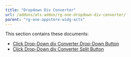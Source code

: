 ```yaml
---
title: "Dropdown Div Converter"
url: /addons/ats-addon/rg-one-dropdown-div-converter/
parent: "rg-one-appstore-widg-acts"
---
```


This section contains these documents:

* [Click Drop-Down div Converter Drop-Down Button](/addons/ats-addon/rg-one-click-dropdown-div-converter-dropdown-button/)
* [Click Drop-Down div Converter Split Button](/addons/ats-addon/rg-one-click-dropdown-div-converter-split-button/)

